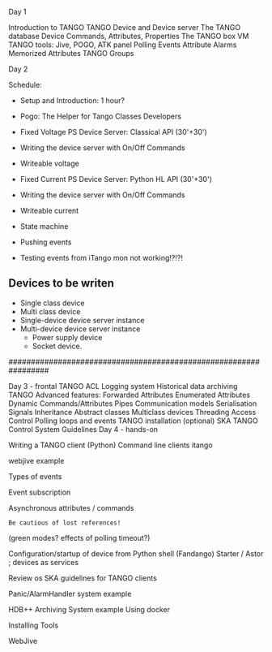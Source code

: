 Day 1

Introduction to TANGO
TANGO Device and Device server
The TANGO database
Device Commands, Attributes, Properties
The TANGO box VM
TANGO tools: Jive, POGO, ATK panel
Polling
Events
Attribute Alarms
Memorized Attributes
TANGO Groups

Day 2

Schedule:

 - Setup and Introduction: 1 hour?
 
 - Pogo: The Helper for Tango Classes Developers

 - Fixed Voltage PS Device Server: Classical API (30'+30')
- Writing the device server with On/Off Commands
- Writeable voltage

 - Fixed Current PS Device Server: Python HL API (30'+30')
 - Writing the device server with On/Off Commands
 - Writeable current
 - State machine
 - Pushing events
 - Testing events from iTango
	mon not working!?!?!



## Devices to be writen
 * Single class device
 * Multi class device
 * Single-device device server instance
 * Multi-device device server instance	
	*	Power supply device
	*	Socket device.


	


#################################################################
	
Day 3 - frontal
TANGO ACL
Logging system
Historical data archiving
TANGO Advanced features:
Forwarded Attributes
Enumerated Attributes
Dynamic Commands/Attributes
Pipes
Communication models
Serialisation
Signals
Inheritance
Abstract classes
Multiclass devices
Threading
Access Control
Polling loops and events
TANGO installation (optional)
SKA TANGO Control System Guidelines
Day 4 - hands-on

Writing a TANGO client (Python)
Command line clients
itango


webjive example

Types of events

Event subscription

Asynchronous attributes / commands

	Be cautious of lost references!

(green modes? effects of polling timeout?)



Configuration/startup of device from Python shell (Fandango)
Starter / Astor ; devices as services



Review os SKA guidelines for TANGO clients

Panic/AlarmHandler system example


HDB++ Archiving System example
Using docker

Installing Tools

WebJive
